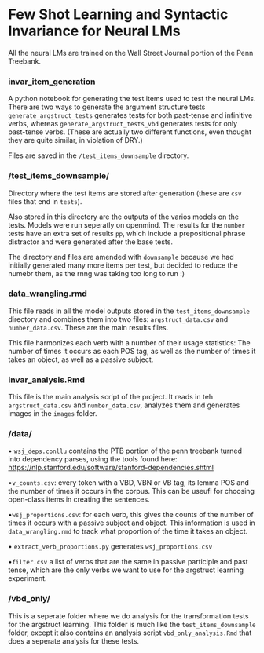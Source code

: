 # Few Shot Learning and Syntactic Invariance for Neural LMs


All the neural LMs are trained on the Wall Street Journal portion of the Penn Treebank.

### invar_item_generation

A python notebook for generating the test items used to test the neural LMs. There are two ways to generate the argument structure tests `generate_argstruct_tests` generates tests for both past-tense and infinitive verbs, whereas `generate_argstruct_tests_vbd` generates tests for only past-tense verbs. (These are actually two different functions, even thought they are quite similar, in violation of DRY.)

Files are saved in the `/test_items_downsample` directory.

### /test_items_downsample/

Directory where the test items are stored after generation (these are `csv` files that end in `tests`).

Also stored in this directory are the outputs of the varios models on the tests. Models were run seperatly on openmind. The results for the `number` tests have an extra set of results `pp`, which include a prepositional phrase distractor and were generated after the base tests.

The directory and files are amended with `downsample` because we had initially generated many more items per test, but decided to reduce the numebr them, as the rnng was taking too long to run :)

### data_wrangling.rmd

This file reads in all the model outputs stored in the `test_items_downsample` directory and combines them into two files: `argstruct_data.csv` and `number_data.csv`. These are the main results files.

This file harmonizes each verb with a number of their usage statistics: The number of times it occurs as each POS tag, as well as the number of times it takes an object, as well as a passive subject.

### invar_analysis.Rmd

This file is the main analysis script of the project. It reads in teh `argstruct_data.csv` and `number_data.csv`, analyzes them and generates images in the `images` folder.


### /data/

• `wsj_deps.conllu` contains the PTB portion of the penn treebank turned into dependency parses, using the tools found here: https://nlp.stanford.edu/software/stanford-dependencies.shtml

•`v_counts.csv`: every token with a VBD, VBN or VB tag, its lemma POS and the number of times it occurs in the corpus. This can be useufl for choosing open-class items in creating the sentences.

•`wsj_proportions.csv`: for each verb, this gives the counts of the number of times it occurs with a passive subject and object. This information is used in `data_wrangling.rmd` to track what proportion of the time it takes an object.

• `extract_verb_proportions.py` generates `wsj_proportions.csv`

•`filter.csv` a list of verbs that are the same in passive participle and past tense, which are the only verbs we want to use for the argstruct learning experiment.

### /vbd_only/

This is a seperate folder where we do analysis for the transformation tests for the argstruct learning. This folder is much like the `test_items_downsample` folder, except it also contains an analysis script `vbd_only_analysis.Rmd` that does a seperate analysis for these tests.

